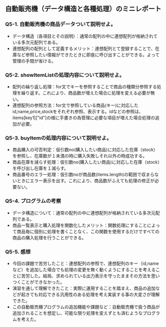 ## 自動販売機（データ構造と各種処理）のミニレポート
### Q5-1. 自動販売機の商品データついて説明せよ。
* データ構造（各項目とその説明）：通常の配列の中に連想配列が格納されている多次元配列である。
* 連想配列の配列として定義するメリット：連想配列とて登録することで、在庫など参照したい情報ができたときに即座に呼び出すことができる。よって管理の手間が省ける。
### Q5-2. showItemListの処理内容について説明せよ。
* 配列の繰り返し処理：for文でキーを参照することで商品の種類分参照する処理を繰り返す。これにより、商品数が増えた場合に処理を変える必要が無い。
* 連想配列の参照方法：for文で参照している商品(キー)に対応したid,name,price,stockをそれぞれ参照、表示する。idなどの参照は、items[key1]["id"]の様に手書きの為管理に必要な項目が増えた場合処理の追加が必要。
### Q5-3. buyItemの処理内容について説明せよ。
* 商品購入の可否判定：仮引数no(購入したい商品)に対応した在庫（stock）を参照し、在庫数が１未満の時に購入失敗しそれ以外の時成功する。
* 商品在庫を減らす処理：仮引数no(購入したい商品)に対応した在庫（stock）を呼び出し在庫を１減らす。
* 商品番号のエラー処理：仮引数noが商品数(items.length)の範囲で収まらないときにエラー表示を出す。これにより、商品数がふえても処理の修正が必要ない。
### Q5-4. プログラムの考察
* データ構造について：通常の配列の中に連想配列が格納されている多次元配列である。
* 商品一覧表示と購入処理を関数化したメリット：関数処理にすることによって商品毎に個別に処理を書くことなく、この関数を使用するだけですべての商品の購入処理を行うことができる。
### Q5-5. 感想
* 今回の課題で苦労したこと：連想配列の参照で、連想配列のキー（id,nameなど）を追加した場合でも処理の変更を無く動くようにすることを考えることに苦労した。結局、求められている出力表示を守ったままその方法を思いつくことができなかった。
* 演習を通して理解できたこと：実際に運用することを踏まえ、商品の追加などが起きても対応できる汎用性のある処理を考え実装する事の大変さが理解できた。
* この自動販売機プログラムの追加機能や課題など：自動販売機で扱う商品が追加されることを想定し、可能な限り処理を変えずとも済むようなプログラムを考えた。
